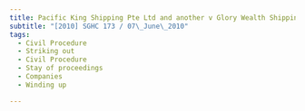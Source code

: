 ```yaml
---
title: Pacific King Shipping Pte Ltd and another v Glory Wealth Shipping Pte Ltd
subtitle: "[2010] SGHC 173 / 07\_June\_2010"
tags:
  - Civil Procedure
  - Striking out
  - Civil Procedure
  - Stay of proceedings
  - Companies
  - Winding up

---
```


